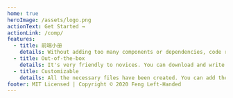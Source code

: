 ```yaml
---
home: true
heroImage: /assets/logo.png
actionText: Get Started →
actionLink: /comp/
features:
  - title: 前端小册
    details: Without adding too many components or dependencies, code redundancy will not be generated by pruning.
  - title: Out-of-the-box
    details: It's very friendly to novices. You can download and write without too much configuration.
  - title: Customizable
    details: All the necessary files have been created. You can add the functions you want directly to the configuration file.
footer: MIT Licensed | Copyright © 2020 Feng Left-Handed
---
```

